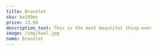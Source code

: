 ```yaml
---
title: Bracelet
sku: ba199en
price: 13.99
description_text: This is the most beautiful thing ever
image: /img/kwal.jpg
name: Bracelet
---
```

